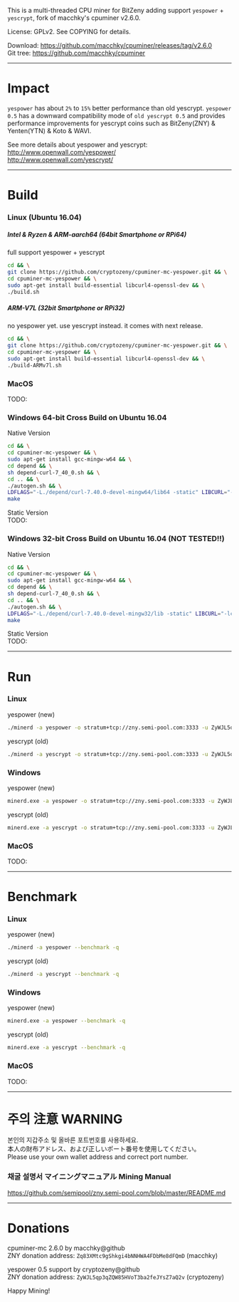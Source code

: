 This is a multi-threaded CPU miner for BitZeny adding support `yespower` + `yescrypt`, fork of macchky's cpuminer v2.6.0.

License: GPLv2. See COPYING for details.

Download: https://github.com/macchky/cpuminer/releases/tag/v2.6.0  
Git tree: https://github.com/macchky/cpuminer  

*****
# Impact

`yespower` has about `2%` to `15%` better performance than old yescrypt. `yespower 0.5` has a downward compatibility mode of `old yescrypt 0.5` and provides performance improvements for yescrypt coins such as BitZeny(ZNY) & Yenten(YTN) & Koto & WAVI.

See more details about yespower and yescrypt:  
http://www.openwall.com/yespower/  
http://www.openwall.com/yescrypt/  

*****

# Build

### Linux (Ubuntu 16.04)

##### Intel & Ryzen & ARM-aarch64 (64bit Smartphone or RPi64)
full support yespower + yescrypt
```bash
cd && \
git clone https://github.com/cryptozeny/cpuminer-mc-yespower.git && \
cd cpuminer-mc-yespower && \
sudo apt-get install build-essential libcurl4-openssl-dev && \
./build.sh
```

##### ARM-V7L (32bit Smartphone or RPi32)
no yespower yet. use yescrypt instead. it comes with next release.   
```bash
cd && \
git clone https://github.com/cryptozeny/cpuminer-mc-yespower.git && \
cd cpuminer-mc-yespower && \
sudo apt-get install build-essential libcurl4-openssl-dev && \
./build-ARMv7l.sh
```

### MacOS
TODO:

### Windows 64-bit Cross Build on Ubuntu 16.04

Native Version
```bash
cd && \
cd cpuminer-mc-yespower && \
sudo apt-get install gcc-mingw-w64 && \
cd depend && \
sh depend-curl-7_40_0.sh && \
cd .. && \
./autogen.sh && \
LDFLAGS="-L./depend/curl-7.40.0-devel-mingw64/lib64 -static" LIBCURL="-lcurldll" CFLAGS="-O3 -msse4.1 -funroll-loops -fomit-frame-pointer" ./configure --host=x86_64-w64-mingw32 --with-libcurl=depend/curl-7.40.0-devel-mingw64 && \
make
```

Static Version  
TODO:

### Windows 32-bit Cross Build on Ubuntu 16.04 (NOT TESTED!!)

Native Version
```bash
cd && \
cd cpuminer-mc-yespower && \
sudo apt-get install gcc-mingw-w64 && \
cd depend && \
sh depend-curl-7_40_0.sh && \
cd .. && \
./autogen.sh && \
LDFLAGS="-L./depend/curl-7.40.0-devel-mingw32/lib -static" LIBCURL="-lcurldll" CFLAGS="-O3 -msse4.1 -funroll-loops -fomit-frame-pointer" ./configure --host=i686-w64-mingw32 --with-libcurl=depend/curl-7.40.0-devel-mingw32 && \
make
```

Static Version  
TODO:

*****

# Run

### Linux
yespower (new)
```bash
./minerd -a yespower -o stratum+tcp://zny.semi-pool.com:3333 -u ZyWJL5qp3qZQW85HVoT3ba2feJYsZ7aQ2v
```

yescrypt (old)
```bash
./minerd -a yescrypt -o stratum+tcp://zny.semi-pool.com:3333 -u ZyWJL5qp3qZQW85HVoT3ba2feJYsZ7aQ2v
```

### Windows
yespower (new)
```bash
minerd.exe -a yespower -o stratum+tcp://zny.semi-pool.com:3333 -u ZyWJL5qp3qZQW85HVoT3ba2feJYsZ7aQ2v
```

yescrypt (old)
```bash
minerd.exe -a yescrypt -o stratum+tcp://zny.semi-pool.com:3333 -u ZyWJL5qp3qZQW85HVoT3ba2feJYsZ7aQ2v
```

### MacOS
TODO:

*****

# Benchmark

### Linux
yespower (new)
```bash
./minerd -a yespower --benchmark -q
```

yescrypt (old)
```bash
./minerd -a yescrypt --benchmark -q
```

### Windows
yespower (new)
```bash
minerd.exe -a yespower --benchmark -q
```

yescrypt (old)
```bash
minerd.exe -a yescrypt --benchmark -q
```

### MacOS
TODO:

*****

# 주의 注意 WARNING
본인의 지갑주소 및 올바른 포트번호를 사용하세요.  
本人の財布アドレス、および正しいポート番号を使用してください。  
Please use your own wallet address and correct port number.  

### 채굴 설명서 マイニングマニュアル Mining Manual
https://github.com/semipool/zny.semi-pool.com/blob/master/README.md

*****

# Donations

cpuminer-mc 2.6.0 by macchky@github  
ZNY donation address: `Zq83XMtc9gShkgi4bNNHWA4FDbMe8dFQmD` (macchky)

yespower 0.5 support by cryptozeny@github    
ZNY donation address: `ZyWJL5qp3qZQW85HVoT3ba2feJYsZ7aQ2v` (cryptozeny)

Happy Mining!

